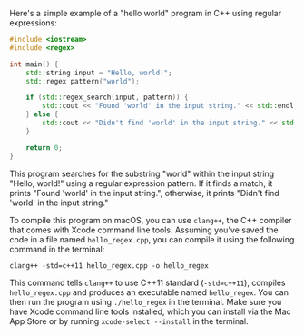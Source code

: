 Here's a simple example of a "hello world" program in C++ using regular expressions:

```cpp
#include <iostream>
#include <regex>

int main() {
    std::string input = "Hello, world!";
    std::regex pattern("world");

    if (std::regex_search(input, pattern)) {
        std::cout << "Found 'world' in the input string." << std::endl;
    } else {
        std::cout << "Didn't find 'world' in the input string." << std::endl;
    }

    return 0;
}
```

This program searches for the substring "world" within the input string "Hello, world!" using a regular expression pattern. If it finds a match, it prints "Found 'world' in the input string.", otherwise, it prints "Didn't find 'world' in the input string."

To compile this program on macOS, you can use `clang++`, the C++ compiler that comes with Xcode command line tools. Assuming you've saved the code in a file named `hello_regex.cpp`, you can compile it using the following command in the terminal:

```
clang++ -std=c++11 hello_regex.cpp -o hello_regex
```

This command tells `clang++` to use C++11 standard (`-std=c++11`), compiles `hello_regex.cpp` and produces an executable named `hello_regex`. You can then run the program using `./hello_regex` in the terminal. Make sure you have Xcode command line tools installed, which you can install via the Mac App Store or by running `xcode-select --install` in the terminal.